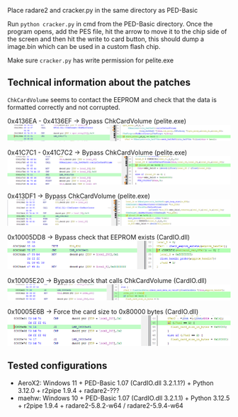 Place radare2 and cracker.py in the same directory as PED-Basic

Run `python cracker.py` in cmd from the PED-Basic directory. 
Once the program opens, add the PES file, hit the arrow to move it to the chip side of the screen and then hit the write to card button,
this should dump a image.bin which can be used in a custom flash chip.

Make sure `cracker.py` has write permission for pelite.exe


## Technical information about the patches

`ChkCardVolume` seems to contact the EEPROM and check that the data is formatted correctly and not corrupted.

0x4136EA - 0x4136EF -> Bypass ChkCardVolume (pelite.exe) ![Reverse 1](./images/reverse1.png?raw=true "Reverse 1")

0x41C7C1 - 0x41C7C2 -> Bypass ChkCardVolume (pelite.exe) ![Reverse 2](./images/reverse2.png?raw=true "Reverse 2")

0x413DF1 -> Bypass ChkCardVolume (pelite.exe) ![Reverse 3](./images/reverse3.png?raw=true "Reverse 3")

0x10005DD8 -> Bypass check that EEPROM exists (CardIO.dll) ![Reverse 4](./images/reverse4.png?raw=true "Reverse 4")

0x10005E20 -> Bypass check that calls ChkCardVolume (CardIO.dll) ![Reverse 5](./images/reverse5.png?raw=true "Reverse 5")

0x10005E6B -> Force the card size to 0x80000 bytes (CardIO.dll) ![Reverse 6](./images/reverse6.png?raw=true "Reverse 6")


## Tested configurations

* AeroX2: Windows 11 + PED-Basic 1.07 (CardIO.dll 3.2.1.1?) + Python 3.12.0 + r2pipe 1.9.4 + radare2-???
* maehw: Windows 10 + PED-Basic 1.07 (CardIO.dll 3.2.1.1) + Python 3.12.5 + r2pipe 1.9.4 + radare2-5.8.2-w64 / radare2-5.9.4-w64
